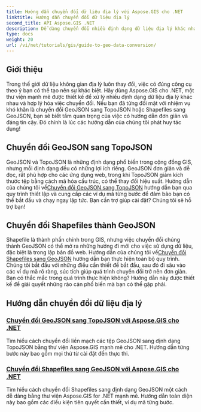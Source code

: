 ```yaml
---
title: Hướng dẫn chuyển đổi dữ liệu địa lý với Aspose.GIS cho .NET
linktitle: Hướng dẫn chuyển đổi dữ liệu địa lý
second_title: API Aspose.GIS .NET
description: Dễ dàng chuyển đổi nhiều định dạng dữ liệu địa lý khác nhau với Aspose.GIS cho .NET. Khám phá hướng dẫn của chúng tôi về GeoJSON, TopoJSON và Shapefiles.
type: docs
weight: 20
url: /vi/net/tutorials/gis/guide-to-geo-data-conversion/
---
```

## Giới thiệu

Trong thế giới dữ liệu không gian địa lý luôn thay đổi, việc có đúng công cụ theo ý bạn có thể tạo nên sự khác biệt. Hãy dùng Aspose.GIS cho .NET, một thư viện mạnh mẽ được thiết kế để xử lý nhiều định dạng dữ liệu địa lý khác nhau và hợp lý hóa việc chuyển đổi. Nếu bạn đã từng đối mặt với nhiệm vụ khó khăn là chuyển đổi GeoJSON sang TopoJSON hoặc Shapefiles sang GeoJSON, bạn sẽ biết tầm quan trọng của việc có hướng dẫn đơn giản và đáng tin cậy. Đó chính là lúc các hướng dẫn của chúng tôi phát huy tác dụng!

## Chuyển đổi GeoJSON sang TopoJSON

GeoJSON và TopoJSON là những định dạng phổ biến trong cộng đồng GIS, nhưng mỗi định dạng đều có những lợi ích riêng. GeoJSON đơn giản và dễ đọc, rất phù hợp cho các ứng dụng web, trong khi TopoJSON giảm kích thước tệp bằng cách mã hóa cấu trúc, có thể thay đổi hiệu suất. Hướng dẫn của chúng tôi về[Chuyển đổi GeoJSON sang TopoJSON](./converting-geojson-to-topojson/) hướng dẫn bạn qua quy trình thiết lập và cung cấp các ví dụ mã từng bước để đảm bảo bạn có thể bắt đầu và chạy ngay lập tức. Bạn cần trợ giúp cài đặt? Chúng tôi sẽ hỗ trợ bạn!

## Chuyển đổi Shapefiles thành GeoJSON

 Shapefile là thành phần chính trong GIS, nhưng việc chuyển đổi chúng thành GeoJSON có thể mở ra những hướng đi mới cho việc sử dụng dữ liệu, đặc biệt là trong lập bản đồ web. Hướng dẫn của chúng tôi về[Chuyển đổi Shapefiles sang GeoJSON](./converting-shapefile-to-geojson/) hướng dẫn bạn thực hiện toàn bộ quy trình. Chúng tôi bắt đầu với những điều cần thiết để bắt đầu, sau đó đi sâu vào các ví dụ mã rõ ràng, súc tích giúp quá trình chuyển đổi trở nên đơn giản. Bạn có thắc mắc trong quá trình thực hiện không? Hướng dẫn này được thiết kế để giải quyết những rào cản phổ biến mà bạn có thể gặp phải.

## Hướng dẫn chuyển đổi dữ liệu địa lý
### [Chuyển đổi GeoJSON sang TopoJSON với Aspose.GIS cho .NET](./converting-geojson-to-topojson/)
Tìm hiểu cách chuyển đổi liền mạch các tệp GeoJSON sang định dạng TopoJSON bằng thư viện Aspose.GIS mạnh mẽ cho .NET. Hướng dẫn từng bước này bao gồm mọi thứ từ cài đặt đến thực thi.
### [Chuyển đổi Shapefiles sang GeoJSON với Aspose.GIS cho .NET](./converting-shapefile-to-geojson/)
Tìm hiểu cách chuyển đổi Shapefiles sang định dạng GeoJSON một cách dễ dàng bằng thư viện Aspose.GIS for .NET mạnh mẽ. Hướng dẫn toàn diện này bao gồm các điều kiện tiên quyết cần thiết, ví dụ mã từng bước.